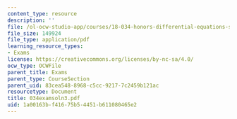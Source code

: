 ```yaml
---
content_type: resource
description: ''
file: /ol-ocw-studio-app/courses/18-034-honors-differential-equations-spring-2004/1a00163bf41675b54451b611080465e2_034examsoln3.pdf
file_size: 149924
file_type: application/pdf
learning_resource_types:
- Exams
license: https://creativecommons.org/licenses/by-nc-sa/4.0/
ocw_type: OCWFile
parent_title: Exams
parent_type: CourseSection
parent_uid: 83cea548-8968-c5cc-9217-7c2459b121ac
resourcetype: Document
title: 034examsoln3.pdf
uid: 1a00163b-f416-75b5-4451-b611080465e2
---
```

